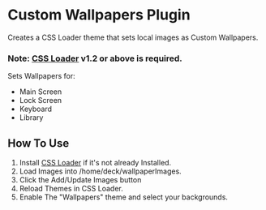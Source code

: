 # Custom Wallpapers Plugin

Creates a CSS Loader theme that sets local images as Custom Wallpapers.

### Note: [CSS Loader](https://github.com/suchmememanyskill/SDH-CssLoader) v1.2 or above is required.

Sets Wallpapers for:
- Main Screen
- Lock Screen
- Keyboard
- Library

## How To Use

1. Install [CSS Loader](https://github.com/suchmememanyskill/SDH-CssLoader) if it's not already Installed.
2. Load Images into /home/deck/wallpaperImages.
3. Click the Add/Update Images button
4. Reload Themes in CSS Loader.
5. Enable The "Wallpapers" theme and select your backgrounds.
